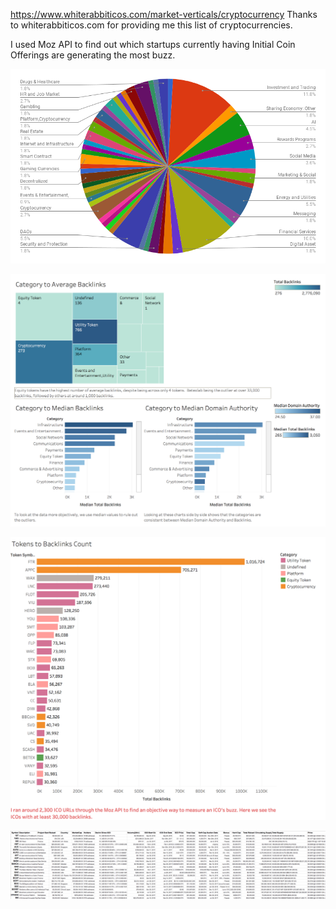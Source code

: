https://www.whiterabbiticos.com/market-verticals/cryptocurrency
Thanks to whiterabbiticos.com for providing me this list of cryptocurrencies.



I used Moz API to find out which startups currently having Initial Coin Offerings are generating the most buzz. 

![](https://github.com/elyselam/crypto_projects/blob/master/ICO%20Analysis/chart.png)

![](https://github.com/elyselam/crypto_projects/blob/master/ICO%20Analysis/Categories%20to%20links_count.png)



![](https://github.com/elyselam/crypto_projects/blob/master/ICO%20Analysis/Token's_Buzz.png)




![](https://github.com/elyselam/crypto_projects/blob/master/Network%20Analysis/etherscan_scrape.png)
